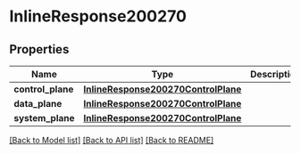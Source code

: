 # InlineResponse200270

## Properties
Name | Type | Description | Notes
------------ | ------------- | ------------- | -------------
**control_plane** | [**InlineResponse200270ControlPlane**](InlineResponse200270ControlPlane.md) |  | [optional] 
**data_plane** | [**InlineResponse200270ControlPlane**](InlineResponse200270ControlPlane.md) |  | [optional] 
**system_plane** | [**InlineResponse200270ControlPlane**](InlineResponse200270ControlPlane.md) |  | [optional] 

[[Back to Model list]](../README.md#documentation-for-models) [[Back to API list]](../README.md#documentation-for-api-endpoints) [[Back to README]](../README.md)

